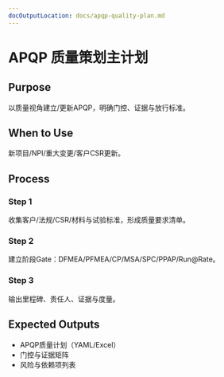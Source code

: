 ```yaml
---
docOutputLocation: docs/apqp-quality-plan.md
---
```


# APQP 质量策划主计划

## Purpose

以质量视角建立/更新APQP，明确门控、证据与放行标准。

## When to Use

新项目/NPI/重大变更/客户CSR更新。

## Process

### Step 1

收集客户/法规/CSR/材料与试验标准，形成质量要求清单。

### Step 2

建立阶段Gate：DFMEA/PFMEA/CP/MSA/SPC/PPAP/Run@Rate。

### Step 3

输出里程碑、责任人、证据与度量。

## Expected Outputs

- APQP质量计划（YAML/Excel）
- 门控与证据矩阵
- 风险与依赖项列表
